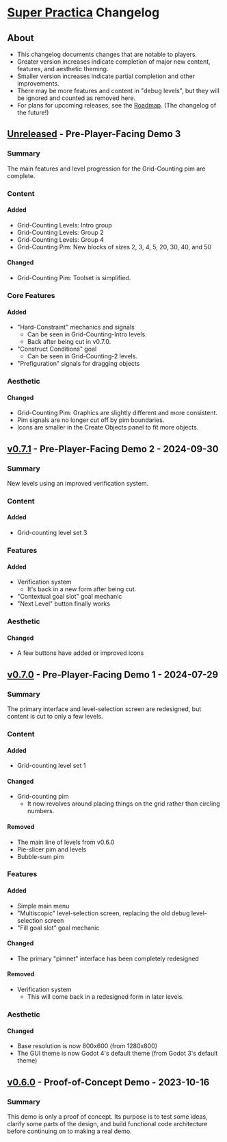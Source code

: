 # [Super Practica](https://superpractica.org) Changelog

## About

* This changelog documents changes that are notable to players.
* Greater version increases indicate completion of major new content, features, and aesthetic theming.
* Smaller version increases indicate partial completion and other improvements.
* There may be more features and content in "debug levels", but they will be ignored and counted as removed here.
* For plans for upcoming releases, see the [Roadmap](https://superpractica.org/resources/roadmap). (The changelog of the future!)


## [Unreleased] - Pre-Player-Facing Demo 3

### Summary

The main features and level progression for the Grid-Counting pim are complete.


### Content

#### Added

* Grid-Counting Levels: Intro group
* Grid-Counting Levels: Group 2
* Grid-Counting Levels: Group 4
* Grid-Counting Pim: New blocks of sizes 2, 3, 4, 5, 20, 30, 40, and 50

#### Changed

* Grid-Counting Pim: Toolset is simplified.


### Core Features

#### Added

* "Hard-Constraint" mechanics and signals
    * Can be seen in Grid-Counting-Intro levels.
    * Back after being cut in v0.7.0.
* "Construct Conditions" goal
    * Can be seen in Grid-Counting-2 levels.
* "Prefiguration" signals for dragging objects


### Aesthetic

#### Changed

* Grid-Counting Pim: Graphics are slightly different and more consistent.
* Pim signals are no longer cut off by pim boundaries.
* Icons are smaller in the Create Objects panel to fit more objects.


## [v0.7.1] - Pre-Player-Facing Demo 2 - 2024-09-30

### Summary

New levels using an improved verification system.


### Content

#### Added

* Grid-counting level set 3


### Features

#### Added

* Verification system
    * It's back in a new form after being cut.
* "Contextual goal slot" goal mechanic
* "Next Level" button finally works


### Aesthetic

#### Changed

* A few buttons have added or improved icons


## [v0.7.0] - Pre-Player-Facing Demo 1 - 2024-07-29

### Summary

The primary interface and level-selection screen are redesigned, but content is cut to only a few levels.


### Content

#### Added

* Grid-counting level set 1

#### Changed

* Grid-counting pim
    * It now revolves around placing things on the grid rather than circling numbers.

#### Removed

* The main line of levels from v0.6.0
* Pie-slicer pim and levels
* Bubble-sum pim


### Features

#### Added

* Simple main menu
* "Multiscopic" level-selection screen, replacing the old debug level-selection screen
* "Fill goal slot" goal mechanic

#### Changed

* The primary "pimnet" interface has been completely redesigned

#### Removed

* Verification system
    * This will come back in a redesigned form in later levels.


### Aesthetic

#### Changed

* Base resolution is now 800x600 (from 1280x800)
* The GUI theme is now Godot 4's default theme (from Godot 3's default theme)


## [v0.6.0] - Proof-of-Concept Demo - 2023-10-16

### Summary

This demo is only a proof of concept. Its purpose is to test some ideas, clarify some parts of the design, and build functional code architecture before continuing on to making a real demo.


[Unreleased]: https://codeberg.org/superpractica/superpractica
[v0.7.1]: https://codeberg.org/superpractica/superpractica/releases/tag/v0.7.1
[v0.7.0]: https://codeberg.org/superpractica/superpractica/releases/tag/v0.7.0
[v0.6.0]: https://codeberg.org/superpractica/superpractica/releases/tag/v0.6.0
